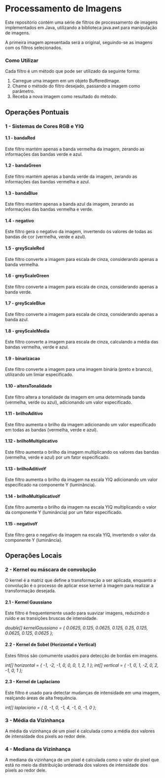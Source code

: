 # Processamento de Imagens
Este repositório contém uma série de filtros de processamento de imagens implementados em Java, utilizando a biblioteca java.awt para manipulação de imagens.

A primeira imagem apresentada será a original, seguindo-se as imagens com os filtros selecionados.

### Como Utilizar
Cada filtro é um método que pode ser utilizado da seguinte forma:

1. Carregue uma imagem em um objeto BufferedImage.
2. Chame o método do filtro desejado, passando a imagem como parâmetro.
3. Receba a nova imagem como resultado do método.

## Operações Pontuais

### 1 - Sistemas de Cores RGB e YIQ

#### 1.1 - bandaRed
Este filtro mantém apenas a banda vermelha da imagem, zerando as informações das bandas verde e azul.

#### 1.2 - bandaGreen
Este filtro mantém apenas a banda verde da imagem, zerando as informações das bandas vermelha e azul.

#### 1.3 - bandaBlue
Este filtro mantém apenas a banda azul da imagem, zerando as informações das bandas vermelha e verde.

#### 1.4 - negativo
Este filtro gera o negativo da imagem, invertendo os valores de todas as bandas de cor (vermelha, verde e azul).

#### 1.5 - greyScaleRed
Este filtro converte a imagem para escala de cinza, considerando apenas a banda vermelha.

#### 1.6 - greyScaleGreen
Este filtro converte a imagem para escala de cinza, considerando apenas a banda verde.

#### 1.7 - greyScaleBlue
Este filtro converte a imagem para escala de cinza, considerando apenas a banda azul.

#### 1.8 - greyScaleMedia
Este filtro converte a imagem para escala de cinza, calculando a média das bandas vermelha, verde e azul.

#### 1.9 - binarizacao
Este filtro converte a imagem para uma imagem binária (preto e branco), utilizando um limiar especificado.

#### 1.10 - alteraTonalidade
Este filtro altera a tonalidade da imagem em uma determinada banda (vermelha, verde ou azul), adicionando um valor especificado.

#### 1.11 - brilhoAditivo
Este filtro aumenta o brilho da imagem adicionando um valor especificado em todas as bandas (vermelha, verde e azul).

#### 1.12 - brilhoMultiplicativo
Este filtro aumenta o brilho da imagem multiplicando os valores das bandas (vermelha, verde e azul) por um fator especificado.

#### 1.13 - brilhoAditivoY
Este filtro aumenta o brilho da imagem na escala YIQ adicionando um valor especificado na componente Y (luminância).

#### 1.14 - brilhoMultiplicativoY
Este filtro aumenta o brilho da imagem na escala YIQ multiplicando o valor da componente Y (luminância) por um fator especificado.

#### 1.15 - negativoY
Este filtro gera o negativo da imagem na escala YIQ, invertendo o valor da componente Y (luminância).

## Operações Locais

### 2 - Kernel ou máscara de convolução
O kernel é a matriz que define a transformação a ser aplicada, enquanto a convolução é o processo de aplicar esse kernel à imagem para realizar a transformação desejada.

#### 2.1 - Kernel Gaussiano
Este filtro é frequentemente usado para suavizar imagens, reduzindo o ruído e as transições bruscas de intensidade.

*double[] kernelGaussiano = { 0.0625, 0.125, 0.0625, 0.125, 0.25, 0.125, 0.0625, 0.125, 0.0625 };*

#### 2.2 - Kernel de Sobel (Horizontal e Vertical)
Estes filtros são comumente usados para detecção de bordas em imagens.

*int[] horizontal = { -1, -2, -1, 0, 0, 0, 1, 2, 1 };*
*int[] vertical = { -1, 0, 1, -2, 0, 2, -1, 0, 1 };*

#### 2.3 - Kernel de Laplaciano
Este filtro é usado para detectar mudanças de intensidade em uma imagem, realçando áreas de alta frequência.

*int[] laplaciano = { 0, -1, 0, -1, 4, -1, 0, -1, 0 };*

### 3 - Média da Vizinhança
A média da vizinhança de um pixel é calculada como a média dos valores de intensidade dos pixels ao redor dele.

### 4 - Mediana da Vizinhança
A mediana da vizinhança de um pixel é calculada como o valor do pixel que está no meio da distribuição ordenada dos valores de intensidade dos pixels ao redor dele.